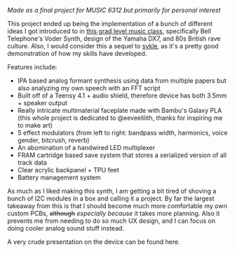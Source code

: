*Made as a final project for MUSIC 6312 but primarily for personal interest*

This project ended up being the implementation of a bunch of different ideas I got introduced to in [this grad level music class](https://classes.cornell.edu/browse/roster/FA24/class/MUSIC/6312), specifically Bell Telephone's Voder Synth, design of the Yamaha DX7, and 80s British rave culture. Also, I would consider this a sequel to [sykle](), as it's a pretty good demonstration of how my skills have developed. 

Features include:
- IPA based analog formant synthesis using data from multiple papers but also analyzing my own speech with an FFT script
- Built off of a Teensy 4.1 + audio shield, therefore device has both 3.5mm + speaker output 
- Really intricate multimaterial faceplate made with Bambu's Galaxy PLA (this whole project is dedicated to @eeveelilith, thanks for inspiring me to make art)
- 5 effect modulators (from left to right: bandpass width, harmonics, voice gender, bitcrush, reverb)
- An abomination of a handwired LED multiplexer
- FRAM cartridge based save system that stores a serialized version of all track data 
- Clear acrylic backpanel + TPU feet
- Battery management system

As much as I liked making this synth, I am getting a bit tired of shoving a bunch of I2C modules in a box and calling it a project. By far the largest takeaway from this is that I should become much more comfortable my own custom PCBs, ~~although~~ *especially because* it takes more planning. Also it prevents me from needing to do so much UX design, and I can focus on doing cooler analog sound stuff instead.

A very crude presentation on the device can be found here.